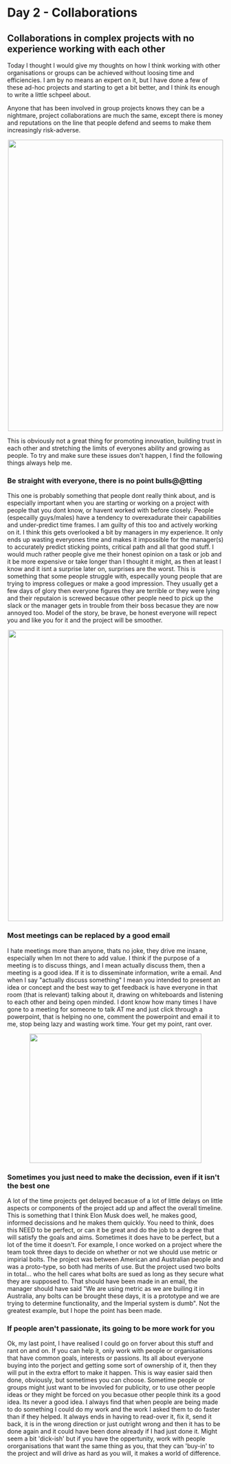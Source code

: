 # Day 2 - Collaborations

## Collaborations in complex projects with no experience working with each other
Today I thought I would give my thoughts on how I think working with other organisations or groups can be achieved without loosing time and efficiencies. I am by no means an expert on it, but I have done a few of these ad-hoc projects and starting to get a bit better, and I think its enough to write a little schpeel about. 

Anyone that has been involved in group projects knows they can be a nightmare, project collaborations are much the same, except there is money and reputations on the line that people defend and seems to make them increasingly risk-adverse.

<p align="center">
  <img width="500" height="676" src="https://img.memecdn.com/group-projects_o_188996.jpg">
</p>

This is obviously not a great thing for promoting innovation, building trust in each other and stretching the limits of everyones ability and growing as people. To try and make sure these issues don't happen, I find the following things always help me. 

### Be straight with everyone, there is no point bulls@@tting
This one is probably something that people dont really think about, and is especially important when you are starting or working on a project with people that you dont know, or havent worked with before closely. People (especailly guys/males) have a tendency to overexadurate their capabilities and under-predict time frames. I am guilty of this too and actively working on it. I think this gets overlooked a bit by managers in my experience. It only ends up wasting everyones time and makes it impossible for the manager(s) to accurately predict sticking points, critical path and all that good stuff. I would much rather people give me their honest opinion on a task or job and it be more expensive or take longer than I thought it might, as then at least I know and it isnt a surprise later on, surprises are the worst. This is something that some people struggle with, especailly young people that are trying to impress collegues or make a good impression. They usually get a few days of glory then everyone figures they are terrible or they were lying and their reputaion is screwed becasue other people need to pick up the slack or the manager gets in trouble from their boss becasue they are now annoyed too. Model of the story, be brave, be honest everyone will repect you and like you for it and the project will be smoother. 

<p align="center">
  <img width="500" height="676" src="http://www.vitamin-ha.com/wp-content/uploads/2013/03/No-Bullshit-Sign-Poster-from-Zazzle.com_-W630.jpg">
</p>

### Most meetings can be replaced by a good email
I hate meetings more than anyone, thats no joke, they drive me insane, especially when Im not there to add value. I think if the purpose of a meeting is to discuss things, and I mean actually discuss them, then a meeting is a good idea. If it is to disseminate information, write a email. And when I say "actually discuss something" I mean you intended to present an idea or concept and the best way to get feedback is have everyone in that room (that is relevant) talking about it, drawing on whiteboards and listening to each other and being open minded. I dont know how many times I have gone to a meeting for someone to talk AT me and just click through a powerpoint, that is helping no one, comment the powerpoint and email it to me, stop being lazy and wasting work time. Your get my point, rant over. 

<p align="center">
  <img width="400" height="300" src="https://images.huffingtonpost.com/2016-05-13-1463170824-6082985-yeahonan-thumb.jpg">
</p>

### Sometimes you just need to make the decission, even if it isn't the best one
A lot of the time projects get delayed becasue of a lot of little delays on little aspects or components of the project add up and affect the overall timeline. This is something that I think Elon Musk does well, he makes good, informed decissions and he makes them quickly. You need to think, does this NEED to be perfect, or can it be great and do the job to a degree that will satisfy the goals and aims. Sometimes it does have to be perfect, but a lot of the time it doesn't. For example, I once worked on a project where the team took three days to decide on whether or not we should use metric or impirial bolts. The project was between American and Australian people and was a proto-type, so both had merits of use. But the project used two bolts in total... who the hell cares what bolts are sued as long as they secure what they are supposed to. That should have been made in an email, the manager should have said "We are using metric as we are builing it in Australia, any bolts can be brought these days, it is a prototype and we are trying to determine functionality, and the Imperial system is dumb". Not the greatest example, but I hope the point has been made. 

### If people aren't passionate, its going to be more work for you 
Ok, my last point, I have realised I could go on forver about this stuff and rant on and on. If you can help it, only work with people or organisations that have common goals, interests or passions. Its all about everyone buying into the porject and getting some sort of ownership of it, then they will put in the extra effort to make it happen. This is way easier said then done, obviously, but sometimes you can choose. Sometime people or groups might just want to be invovled for publicity, or to use other people ideas or they might be forced on you becasue other people think its a good idea. Its never a good idea. I always find that when people are being made to do something I could do my work and the work I asked them to do faster than if they helped. It always ends in having to read-over it, fix it, send it back, it is in the wrong direction or just outright wrong and then it has to be done again and it could have been done already if I had just done it. Might seem a bit 'dick-ish' but if you have the oppertunity, work with people ororganisations that want the same thing as you, that they can 'buy-in' to the project and will drive as hard as you will, it makes a world of difference. 

